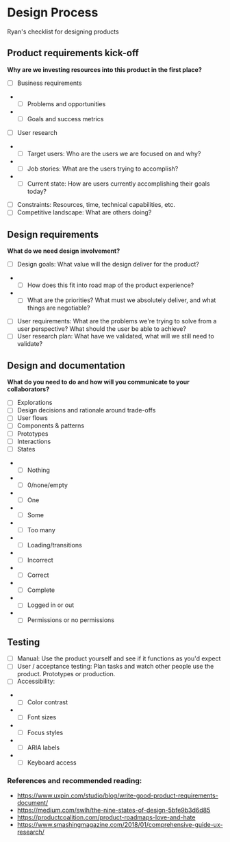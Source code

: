# Design Process
Ryan's checklist for designing products

## Product requirements kick-off
**Why are we investing resources into this product in the first place?**
- [ ] Business requirements
- - [ ] Problems and opportunities
- - [ ] Goals and success metrics
- [ ] User research
- - [ ] Target users: Who are the users we are focused on and why?
- - [ ] Job stories: What are the users trying to accomplish?
- - [ ] Current state: How are users currently accomplishing their goals today?
- [ ] Constraints: Resources, time, technical capabilities, etc.
- [ ] Competitive landscape: What are others doing?

## Design requirements
**What do we need design involvement?**
- [ ] Design goals: What value will the design deliver for the product?
- - [ ] How does this fit into road map of the product experience?
- - [ ] What are the priorities? What must we absolutely deliver, and what things are negotiable?
- [ ] User requirements: What are the problems we're trying to solve from a user perspective? What should the user be able to achieve? 
- [ ] User research plan: What have we validated, what will we still need to validate?

## Design and documentation
**What do you need to do and how will you communicate to your collaborators?**
- [ ] Explorations
- [ ] Design decisions and rationale around trade-offs
- [ ] User flows
- [ ] Components & patterns
- [ ] Prototypes
- [ ] Interactions
- [ ] States
- - [ ] Nothing
- - [ ] 0/none/empty
- - [ ] One
- - [ ] Some
- - [ ] Too many
- - [ ] Loading/transitions
- - [ ] Incorrect
- - [ ] Correct
- - [ ] Complete
- - [ ] Logged in or out
- - [ ] Permissions or no permissions

## Testing
- [ ] Manual: Use the product yourself and see if it functions as you'd expect
- [ ] User / acceptance testing: Plan tasks and watch other people use the product. Prototypes or production.
- [ ] Accessibility:
- - [ ] Color contrast
- - [ ] Font sizes
- - [ ] Focus styles
- - [ ] ARIA labels
- - [ ] Keyboard access

### References and recommended reading:
- https://www.uxpin.com/studio/blog/write-good-product-requirements-document/
- https://medium.com/swlh/the-nine-states-of-design-5bfe9b3d6d85
- https://productcoalition.com/product-roadmaps-love-and-hate
- https://www.smashingmagazine.com/2018/01/comprehensive-guide-ux-research/